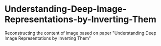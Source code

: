 # Understanding-Deep-Image-Representations-by-Inverting-Them
Reconstructing the content of image based on paper "Understanding Deep Image Representations by Inverting Them"
